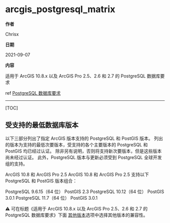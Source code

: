 # arcgis_postgresql_matrix

**作者**

Chrisx

**日期**

2021-09-07

**内容**

适用于 ArcGIS 10.8.x 以及 ArcGIS Pro 2.5、2.6 和 2.7 的 PostgreSQL 数据库要求

ref [PostgreSQL 数据库要求](https://desktop.arcgis.com/zh-cn/system-requirements/latest/database-requirements-postgresql.htm)

----

[TOC]

## 受支持的最低数据库版本

以下三部分列出了指定 ArcGIS 版本支持的 PostgreSQL 和 PostGIS 版本。 列出的版本为支持的最低次要版本，受支持的各个主要版本的 PostgreSQL 和 PostGIS 均已经过认证。 除非另有说明，否则将支持新次要版本，但是这些版本尚未经过认证。 此外，PostgreSQL 版本与更新必须受到 PostgreSQL 全球开发组的支持。

ArcGIS 10.8 和 ArcGIS Pro 2.5
ArcGIS 10.8 和 ArcGIS Pro 2.5 支持以下 PostgreSQL 和 PostGIS 版本组合：

PostgreSQL 9.6.15（64 位）
PostGIS 2.3
PostgreSQL 10.12（64 位）
PostGIS 3.0.1
PostgreSQL 11.7（64 位）
PostGIS 3.0.1

:warning: 可在标题《适用于 ArcGIS 10.8.x 以及 ArcGIS Pro 2.5、2.6 和 2.7 的 PostgreSQL 数据库要求》下面 [其他版本](https://desktop.arcgis.com/zh-cn/system-requirements/latest/database-requirements-postgresql.htm#)选项中选择其他版本的兼容性。